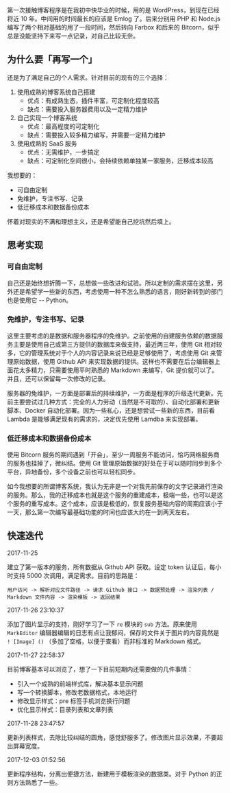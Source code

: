 第一次接触博客程序是在我初中快毕业的时候，用的是 WordPress，到现在已经将近 10 年。中间用的时间最长的应该是 Emlog 了。后来分别用 PHP 和 Node.js 编写了两个相对基础的用了一段时间，然后转向 Farbox 和后来的 Bitcorn，似乎总是没能坚持下来写一点记录，对自己比较无奈。

## 为什么要「再写一个」
还是为了满足自己的个人需求。针对目前的现有的三个选择：
1. 使用成熟的博客系统自己搭建
    * 优点：有成熟生态，插件丰富，可定制化程度较高
    * 缺点：需要投入服务器费用以及一定精力维护
2. 自己实现一个博客系统
    * 优点：最高程度的可定制化
    * 缺点：需要投入较多精力编写，并需要一定精力维护
3. 使用成熟的 SaaS 服务
    * 优点：无需维护，一步搞定
    * 缺点：可定制化空间很小，会持续依赖单独某一家服务，迁移成本较高

我想要的：
* 可自由定制
* 免维护，专注书写、记录
* 低迁移成本和数据备份成本

怀着对现实的不满和理想主义，还是希望能自己挖坑然后填上。

## 思考实现
### 可自由定制
自己还是始终想折腾一下，总想做一些改进和试验。所以定制的需求摆在这里，另外还是希望学一些新的东西，考虑使用一种不怎么熟悉的语言，刚好新转到的部门也是使用它 -- Python。

### 免维护，专注书写、记录
这里主要考虑的是数据和服务器程序的免维护。之前使用的自建服务依赖的数据服务主要是使用自己或第三方提供的数据库来做支持，最近两三年，使用 Git 相对较多，它的管理系统对于个人的内容记录来说已经是足够使用了，考虑使用 Git 来管理原始数据，使用 Github API 来实现数据的提供。这样也不需要在后台编辑器上面花太多精力，只需要使用平时熟悉的 Markdown 来编写，Git 提价就可以了。并且，还可以保留每一次修改的记录。

服务器的免维护，一方面是部署后的持续维护，一方面是程序的升级迭代更新。先前主要尝试过几种方式：完全的人力劳动（当然是不可取的）、自动化部署和更新脚本、Docker 自动化部署。因为一些私心，还是想尝试一些新的东西，目前看 Lambda 是能够满足现有的需求的，决定优先使用 Lamdba 来实现部署。

### 低迁移成本和数据备份成本
使用 Bitcorn 服务的期间遇到「开会」，至少一周服务不能访问，恰巧网络服务商的服务也挂掉了，微纠结。使用 Git 管理原始数据的好处在于可以随时同步到多个平台，异地备份，多个设备之前也可以轻松同步。

如今我想要的所谓博客系统，我认为无非是一个对我先前保存的文字记录进行渲染的服务。那么，我的迁移成本也就是这个服务的重建成本，极端一些，也可以是这个服务的重写成本。这个成本，应该是极低的，恢复服务基础内容的周期应该小于一天，那么第一次编写最基础功能的时间也应该大约在一到两天左右。


## 快速迭代
2017-11-25

建立了第一版本的服务，所有数据从 Github API 获取。设定 token 认证后，每小时支持 5000 次调用，满足需求。目前的思路是：
```
用户访问 -> 解析对应文件路径 -> 请求 Github 接口 -> 数据预处理 -> 渲染列表 / Markdown 文件内容 -> 渲染模板 -> 返回结果
```

2017-11-26 23:10:37

添加了图片显示的支持，刚好学习了一下 `re` 模块的 `sub` 方法。原来使用 `MarkEditor` 编辑器编辑的日志有点让我郁闷，保存的文件关于图片的内容竟然是 `! [Image] ()` （多加了空格，以便于查看）而非标准的 Markdown 格式。

2017-11-27 22:58:37

目前博客基本可以浏览了，想了一下目前短期内还需要做的几件事情：
* 引入一个成熟的前端样式库，解决基本显示问题
* 写一个转换脚本，修改老数据格式，本地运行
* 修改显示样式：pre 标签手机浏览换行问题
* 优化显示样式：目录列表和文章列表

2017-11-28 23:47:57

更新列表样式，去除比较纠结的圆角，感觉舒服多了。修改图片显示效果，不要超出屏幕宽度。

2017-12-03 01:52:56

更新程序结构，分离出便捷方法，新建用于模板渲染的数据类。对于 Python 的正则方法熟悉了一些。